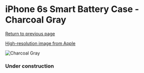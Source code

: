 # iPhone 6s Smart Battery Case - Charcoal Gray

[Return to previous page](/iphone_6)

[High-resolution image from Apple](https://store.storeimages.cdn-apple.com/8756/as-images.apple.com/is/MGQL2?wid=4500&hei=4500&fmt=png)

<div style="width: 384px"><img src="/everysource/MGQL2.png" alt="Charcoal Gray"></div>

### Under construction
